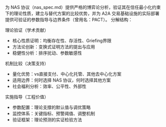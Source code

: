 为 NAS 协议（nas_spec.md）提供严格的博弈论分析，验证其在信任最小化约束下的理论性质，建立与替代方案的比较优势，并为 A2A 交易基础设施的实际部署提供可验证的参数指导与边界条件（曾用名：PACT）。
分解结构：

  理论验证（学术贡献）

  - 核心性质证明：均衡存在性、存活性、Griefing界限
  - 方法论创新：变换式证明方法的提出与应用
  - 稳健性分析：排序扰动、参数敏感性

  机制比较（决策支持）

  - 量化优势：vs直接支付、中心化托管、其他去中心化方案
  - 适用边界：何时选择 NAS 协议，何时选择其他方案
  - 社会福利分析：效率、公平性、外部性

  实施指导（工程价值）

  - 参数配置：理论支撑的默认值与调优策略
  - 监控体系：关键指标、预警阈值、调整机制
  - 验证框架：理论预测的实证检验方法
